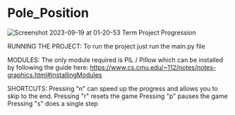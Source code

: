 # Pole_Position

![Screenshot 2023-09-19 at 01-20-53 Term Project Progression](https://github.com/averybudlong/Pole_Position/assets/77567313/661363e8-820b-4f1d-b72a-47cd8709f46b)

RUNNING THE PROJECT:
To run the project just run the main.py file

MODULES:
The only module required is PIL / Pillow which can be installed by following the guide here:
https://www.cs.cmu.edu/~112/notes/notes-graphics.html#installingModules

SHORTCUTS:
Pressing "n" can speed up the progress and allows you to skip to the end.
Pressing "r" resets the game
Pressing "p" pauses the game
Pressing "s" does a single step

